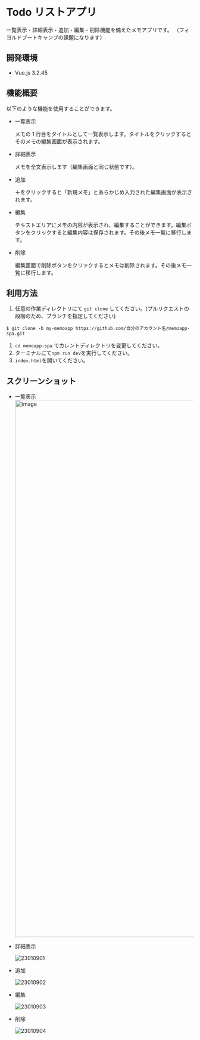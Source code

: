 # Todo リストアプリ

一覧表示・詳細表示・追加・編集・削除機能を備えたメモアプリです。
（フィヨルドブートキャンプの課題になります）

## 開発環境

- Vue.js 3.2.45

## 機能概要

以下のような機能を使用することができます。

- 一覧表示

  メモの 1 行目をタイトルとして一覧表示します。タイトルをクリックするとそのメモの編集画面が表示されます。

- 詳細表示

  メモを全文表示します（編集画面と同じ状態です）。

- 追加

  ＋をクリックすると「新規メモ」とあらかじめ入力された編集画面が表示されます。

- 編集

  テキストエリアにメモの内容が表示され、編集することができます。編集ボタンをクリックすると編集内容は保存されます。その後メモ一覧に移行します。

- 削除

  編集画面で削除ボタンをクリックするとメモは削除されます。その後メモ一覧に移行します。

## 利用方法

1. 任意の作業ディレクトリにて `git clone` してください。(プルリクエストの段階のため、ブランチを指定してください)

```
$ git clone -b my-memoapp https://github.com/自分のアカウント名/memoapp-spa.git
```

1. `cd memoapp-spa` でカレントディレクトリを変更してください。
1. ターミナルにて`npm run dev`を実行してください。
1. `index.html`を開いてください。

## スクリーンショット

- 一覧表示
  <img width="1440" alt="image" src="https://user-images.githubusercontent.com/77523896/211264390-5df02c58-49e5-4575-a0bd-835d97eee77f.png">

- 詳細表示

  ![23010901](https://user-images.githubusercontent.com/77523896/211264747-c71f1e7c-7da8-4069-b687-aecfdf8123b3.gif)

- 追加

  ![23010902](https://user-images.githubusercontent.com/77523896/211265328-528ac04b-5483-40ef-abea-0905ebd2a854.gif)

- 編集

  ![23010903](https://user-images.githubusercontent.com/77523896/211265724-59208185-1cf7-4b14-8b38-84cc365194e4.gif)

- 削除

  ![23010904](https://user-images.githubusercontent.com/77523896/211266016-56810c3d-5bd2-4911-aba4-b05713a3d6d8.gif)
